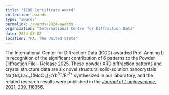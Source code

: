 ```yaml
---
title: "ICDD Certificate Award"
collection: awards
type: "awards"
permalink: /awards/2024-award9
organization: "International Centre for Diffraction Data"
date: 2024-07-02
location: "PA, The United State"
---
```


The International Center for Diffraction Data (ICDD) awarded Prof. Anming Li in recognition of the significant contribution of 6 patterns to the Powder Diffraction File - Release 2025. These powder XRD diffraction patterns and crystal structure data are six novel structural solid-solution nanocrystals Na(Gd<sub><em>x</em></sub>La<sub>1-<em>x</em></sub>)(MoO<sub>4</sub>)<sub>2</sub>:Yb<sup>3+</sup>/Er<sup>3+</sup> synthesized in our laboratory, and the related research results were published in the [*Journal of Luminescence*, 2021, 239, 118356](/publications/2021-paper16).
